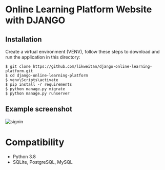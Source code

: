 # Online Learning Platform Website with DJANGO

## Installation
Create a virtual environment (VENV), follow these steps to download and run the
application in this directory:

    $ git clone https://github.com/likweitan/django-online-learning-platform.git
    $ cd django-online-learning-platform
    $ venv\Scripts\activate
    $ pip install -r requirements
    $ python manage.py migrate
    $ python manage.py runserver

## Example screenshot

![signin](https://user-images.githubusercontent.com/11171910/116688053-b63eae00-a9e8-11eb-83cf-10847aafe978.png)

# Compatibility
* Python 3.8
* SQLite, PostgreSQL, MySQL
